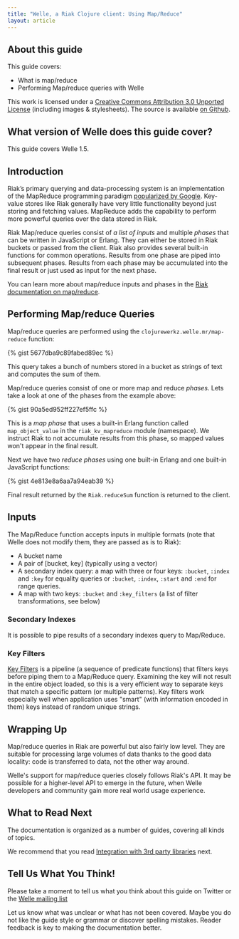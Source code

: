 ```yaml
---
title: "Welle, a Riak Clojure client: Using Map/Reduce"
layout: article
---
```


## About this guide

This guide covers:

 * What is map/reduce
 * Performing Map/reduce queries with Welle

This work is licensed under a <a rel="license" href="http://creativecommons.org/licenses/by/3.0/">Creative Commons Attribution 3.0 Unported License</a> (including images & stylesheets). The source is available [on Github](https://github.com/clojurewerkz/welle.docs).


## What version of Welle does this guide cover?

This guide covers Welle 1.5.


## Introduction

Riak’s primary querying and data-processing system is an implementation of the MapReduce programming paradigm [popularized by Google](http://labs.google.com/papers/mapreduce.html).
Key-value stores like Riak generally have very little functionality beyond just storing and fetching values.
MapReduce adds the capability to perform more powerful queries over the data stored in Riak.

Riak Map/reduce queries consist of *a list of inputs* and multiple *phases* that can be written in JavaScript or Erlang. They can either be stored in Riak buckets or
passed from the client. Riak also provides several built-in functions for common operations. Results from one
phase are piped into subsequent phases. Results from each phase may be accumulated into the final result or just used
as input for the next phase.

You can learn more about map/reduce inputs and phases in the [Riak documentation on map/reduce](http://wiki.basho.com/MapReduce.html).


## Performing Map/reduce Queries

Map/reduce queries are performed using the `clojurewerkz.welle.mr/map-reduce` function:

{% gist 5677dba9c89fabed89ec %}

This query takes a bunch of numbers stored in a bucket as strings of text and computes the sum of them.

Map/reduce queries consist of one or more map and reduce *phases*. Lets take a look at one of the phases from the example above:

{% gist 90a5ed952ff227ef5ffc %}

This is a *map phase* that uses a built-in Erlang function called `map_object_value` in the `riak_kv_mapreduce` module (namespace). We instruct Riak to
not accumulate results from this phase, so mapped values won't appear in the final result.

Next we have two *reduce phases* using one built-in Erlang and one built-in JavaScript functions:

{% gist 4e813e8a6aa7a94eab39 %}

Final result returned by the `Riak.reduceSum` function is returned to the client.


## Inputs

The Map/Reduce function accepts inputs in multiple formats (note that Welle does not modify them, they are passed as is to Riak):

 * A bucket name
 * A pair of [bucket, key] (typically using a vector)
 * A secondary index query: a map with three or four keys: `:bucket`, `:index` and `:key` for equality queries or `:bucket`, `:index`, `:start` and `:end` for range queries.
 * A map with two keys: `:bucket` and `:key_filters` (a list of filter transformations, see below)


### Secondary Indexes

It is possible to pipe results of a secondary indexes query to Map/Reduce. 


### Key Filters

[Key Filters](http://wiki.basho.com/Key-Filters.html) is a pipeline (a sequence of predicate functions) that filters keys before piping them to
a Map/Reduce query. Examining the key will not result in the entire object loaded, so this is a very efficient way to separate keys
that match a specific pattern (or multiple patterns). Key filters work especially well when application uses "smart" (with information encoded
in them) keys instead of random unique strings.


## Wrapping Up

Map/reduce queries in Riak are powerful but also fairly low level. They are suitable for processing large volumes of data thanks to the
good data locality: code is transferred to data, not the other way around.

Welle's support for map/reduce queries closely follows Riak's API. It may be possible for a higher-level API to emerge in the future,
when Welle developers and community gain more real world usage experience.


## What to Read Next

The documentation is organized as a number of guides, covering all kinds of topics.

We recommend that you read [Integration with 3rd party libraries](/articles/integration.html) next.



## Tell Us What You Think!

Please take a moment to tell us what you think about this guide on Twitter or the [Welle mailing list](https://groups.google.com/forum/#!forum/clojure-riak)

Let us know what was unclear or what has not been covered. Maybe you do not like the guide style or grammar or discover spelling mistakes. Reader feedback is key to making the documentation better.
